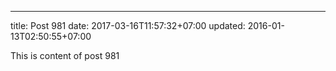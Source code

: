 ---
title: Post 981
date: 2017-03-16T11:57:32+07:00
updated: 2016-01-13T02:50:55+07:00

This is content of post 981
